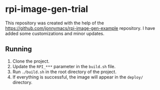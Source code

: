 # rpi-image-gen-trial

This repository was created with the help of the <https://github.com/jonnymacs/rpi-image-gen-example> repository. I have added some customizations and minor updates.

## Running

1. Clone the project.
2. Update the `RPI_***` parameter in the `build.sh` file.
3. Run `./build.sh` in the root directory of the project.
4. If everything is successful, the image will appear in the `deploy/` directory.
